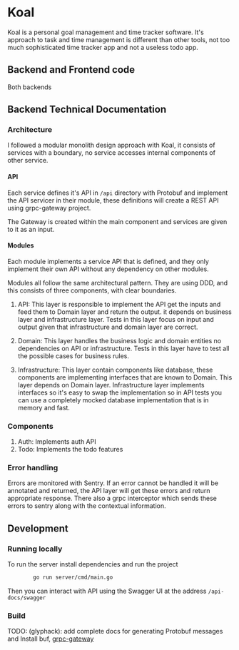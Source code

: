 # Koal

Koal is a personal goal management and time tracker software. It's approach to task and time management is different than other tools, not too much sophisticated time tracker app and not a useless todo app.

## Backend and Frontend code

Both backends

## Backend Technical Documentation

### Architecture

I followed a modular monolith design approach with Koal, it consists of services with a boundary, no service accesses internal components of other service.

#### API

Each service defines it's API in `/api` directory with Protobuf and implement the API servicer in their module, these definitions will create a REST API using grpc-gateway project.

The Gateway is created within the main component and services are given to it as an input.

#### Modules

Each module implements a service API that is defined, and they only implement their own API without any dependency on other modules.

Modules all follow the same architectural pattern. They are using DDD, and this consists of three components, with clear boundaries.

1. API: This layer is responsible to implement the API get the inputs and feed them to Domain layer and return the output. it depends on business layer and infrastructure layer. Tests in this layer focus on input and output given that infrastructure and domain layer are correct.

2. Domain: This layer handles the business logic and domain entities no dependencies on API or infrastructure. Tests in this layer have to test all the possible cases for business rules.

3. Infrastructure: This layer contain components like database, these components are implementing interfaces that are known to Domain. This layer depends on Domain layer. Infrastructure layer implements interfaces so it's easy to swap the implementation so in API tests you can use a completely mocked database implementation that is in memory and fast.

### Components

1. Auth: Implements auth API
2. Todo: Implements the todo features

### Error handling

Errors are monitored with Sentry. If an error cannot be handled it will be annotated and returned, the API layer
will get these errors and return appropriate response.
There also a grpc interceptor which sends these errors to sentry along with the contextual information.

## Development

### Running locally

To run the server install dependencies and run the project

```bash
        go run server/cmd/main.go
```

Then you can interact with API using the Swagger UI at the address `/api-docs/swagger`

### Build

TODO: (glyphack): add complete docs for generating Protobuf messages and
Install buf, [grpc-gateway](https://github.com/grpc-ecosystem/grpc-gateway#installation)
